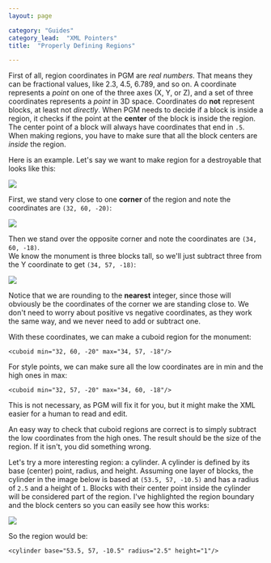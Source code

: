 ```yaml
---
layout: page

category: "Guides"
category_lead:  "XML Pointers"
title:  "Properly Defining Regions"

---
```


First of all, region coordinates in PGM are _real numbers_. That means they can be fractional values, like 2.3, 4.5, 6.789, and so on. A coordinate represents a _point_ on one of the three axes (X, Y, or Z), and a set of three coordinates represents a _point_ in 3D space. Coordinates do **not** represent blocks, at least not _directly_. When PGM needs to decide if a block is inside a region, it checks if the point at the **center** of the block is inside the region. The center point of a block will always have coordinates that end in `.5`. When making regions, you have to make sure that all the block centers are _inside_ the region.

Here is an example. Let's say we want to make region for a destroyable that looks like this:

<p class="scroll"><img src="/img/regions/destroyable.png"/></p>

First, we stand very close to one **corner** of the region and note the coordinates are `(32, 60, -20)`:

<p class="scroll"><img src="/img/regions/destroyable_c1.png"/></p>

Then we stand over the opposite corner and note the coordinates are `(34, 60, -18)`.<br/> We know the monument is three blocks tall, so we'll just subtract three from the Y coordinate to get `(34, 57, -18)`:

<p class="scroll"><img src="/img/regions/destroyable_c2.png"/></p>

Notice that we are rounding to the  **nearest** integer, since those will obviously be the coordinates of the corner we are standing close to. We don't need to worry about positive vs negative coordinates, as they work the same way, and we never need to add or subtract one.

With these coordinates, we can make a cuboid region for the monument:

    <cuboid min="32, 60, -20" max="34, 57, -18"/>

For style points, we can make sure all the low coordinates are in min and the high ones in max:

    <cuboid min="32, 57, -20" max="34, 60, -18"/>

This is not necessary, as PGM will fix it for you, but it might make the XML easier for a human to read and edit.

An easy way to check that cuboid regions are correct is to simply subtract the low coordinates from the high ones. The result should be the size of the region. If it isn't, you did something wrong.

Let's try a more interesting region: a cylinder. A cylinder is defined by its base (center) point, radius, and height. Assuming one layer of blocks, the cylinder in the image below is based at `(53.5, 57, -10.5)` and has a radius of `2.5` and a height of `1`. Blocks with their center point inside the cylinder will be considered part of the region. I've highlighted the region boundary and the block centers so you can easily see how this works:

<p class="scroll"><img src="/img/regions/cylinder.png"/></p>

So the region would be:

    <cylinder base="53.5, 57, -10.5" radius="2.5" height="1"/>


<br/>
